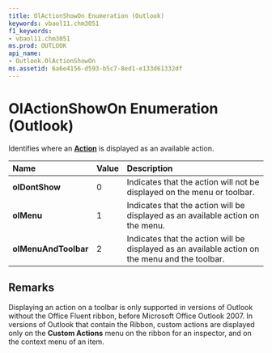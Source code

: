 ```yaml
---
title: OlActionShowOn Enumeration (Outlook)
keywords: vbaol11.chm3051
f1_keywords:
- vbaol11.chm3051
ms.prod: OUTLOOK
api_name:
- Outlook.OlActionShowOn
ms.assetid: 6a6e4156-d593-b5c7-8ed1-e133d61332df
---
```



# OlActionShowOn Enumeration (Outlook)

Identifies where an  **[Action](action-object-outlook.md)** is displayed as an available action.



|**Name**|**Value**|**Description**|
|:-----|:-----|:-----|
| **olDontShow**|0|Indicates that the action will not be displayed on the menu or toolbar.|
| **olMenu**|1|Indicates that the action will be displayed as an available action on the menu.|
| **olMenuAndToolbar**|2|Indicates that the action will be displayed as an available action on the menu and the toolbar.|

## Remarks

Displaying an action on a toolbar is only supported in versions of Outlook without the Office Fluent ribbon, before Microsoft Office Outlook 2007. In versions of Outlook that contain the Ribbon, custom actions are displayed only on the  **Custom Actions** menu on the ribbon for an inspector, and on the context menu of an item.


